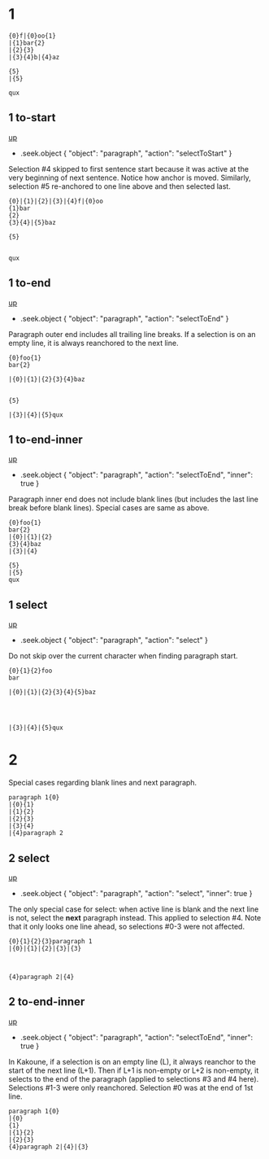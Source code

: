 # 1

```
{0}f|{0}oo{1}
|{1}bar{2}
|{2}{3}
|{3}{4}b|{4}az

{5}
|{5}

qux
```

## 1 to-start
[up](#1)

- .seek.object { "object": "paragraph", "action": "selectToStart" }

Selection #4 skipped to first sentence start because it was active at the very
beginning of next sentence. Notice how anchor is moved.
Similarly, selection #5 re-anchored to one line above and then selected last.

```
{0}|{1}|{2}|{3}|{4}f|{0}oo
{1}bar
{2}
{3}{4}|{5}baz

{5}


qux
```

## 1 to-end
[up](#1)

- .seek.object { "object": "paragraph", "action": "selectToEnd" }

Paragraph outer end includes all trailing line breaks.
If a selection is on an empty line, it is always reanchored to the next line.

```
{0}foo{1}
bar{2}

|{0}|{1}|{2}{3}{4}baz


{5}

|{3}|{4}|{5}qux
```

## 1 to-end-inner
[up](#1)

- .seek.object { "object": "paragraph", "action": "selectToEnd", "inner": true }

Paragraph inner end does not include blank lines (but includes the last line
break before blank lines). Special cases are same as above.

```
{0}foo{1}
bar{2}
|{0}|{1}|{2}
{3}{4}baz
|{3}|{4}

{5}
|{5}
qux
```

## 1 select
[up](#1)

- .seek.object { "object": "paragraph", "action": "select" }

Do not skip over the current character when finding paragraph start.

```
{0}{1}{2}foo
bar

|{0}|{1}|{2}{3}{4}{5}baz




|{3}|{4}|{5}qux
```

# 2

Special cases regarding blank lines and next paragraph.

```
paragraph 1{0}
|{0}{1}
|{1}{2}
|{2}{3}
|{3}{4}
|{4}paragraph 2
```

## 2 select
[up](#2)

- .seek.object { "object": "paragraph", "action": "select", "inner": true }

The only special case for select: when active line is blank and the next line
is not, select the **next** paragraph instead. This applied to selection #4.
Note that it only looks one line ahead, so selections #0-3 were not affected.

```
{0}{1}{2}{3}paragraph 1
|{0}|{1}|{2}|{3}|{3}



{4}paragraph 2|{4}
```

## 2 to-end-inner
[up](#2)

- .seek.object { "object": "paragraph", "action": "selectToEnd", "inner": true }

In Kakoune, if a selection is on an empty line (L), it always reanchor to the
start of the next line (L+1). Then if L+1 is non-empty or L+2 is non-empty,
it selects to the end of the paragraph (applied to selections #3 and #4 here).
Selections #1-3 were only reanchored. Selection #0 was at the end of 1st line.

```
paragraph 1{0}
|{0}
{1}
|{1}{2}
|{2}{3}
{4}paragraph 2|{4}|{3}
```
